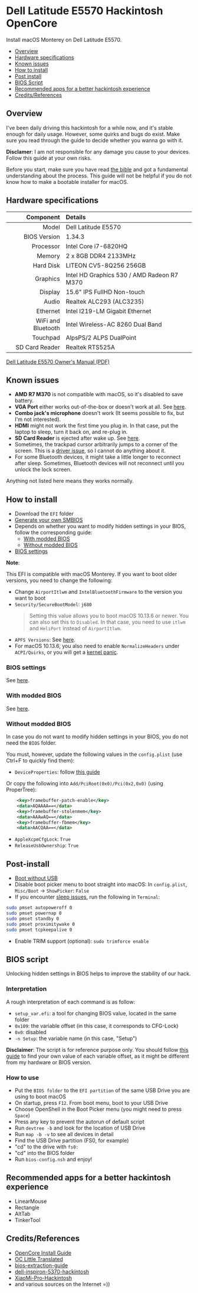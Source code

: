 # Dell Latitude E5570 Hackintosh OpenCore

Install macOS Monterey on Dell Latitude E5570.

- [Overview](#overview)
- [Hardware specifications](#hardware-specifications)
- [Known issues](#known-issues)
- [How to install](#how-to-install)
- [Post install](#post-install)
- [BIOS Script](#bios-script)
- [Recommended apps for a better hackintosh experience](#recommended-apps-for-a-better-hackintosh-experience)
- [Credits/References](#creditsreferences)

## Overview

I've been daily driving this hackintosh for a while now, and it's stable enough for daily usage. However, some quirks and bugs do exist. Make sure you read through the guide to decide whether you wanna go with it.

**Disclamer**: I am not responsible for any damage you cause to your devices. Follow this guide at your own risks.

Before you start, make sure you have read [the bible](https://dortania.github.io/OpenCore-Install-Guide/) and got a fundamental understanding about the process. This guide will not be helpful if you do not know how to make a bootable installer for macOS.

## Hardware specifications

|          Component | Details                                    |
| -----------------: | :----------------------------------------- |
|              Model | Dell Latitude E5570                        |
|       BIOS Version | 1.34.3                                     |
|          Processor | Intel Core i7-6820HQ                       |
|             Memory | 2 x 8GB DDR4 2133MHz                       |
|          Hard Disk | LITEON CV5-8Q256 256GB                     |
|           Graphics | Intel HD Graphics 530 / AMD Radeon R7 M370 |
|            Display | 15.6" IPS FullHD Non-touch                 |
|              Audio | Realtek ALC293 (ALC3235)                   |
|           Ethernet | Intel I219-LM Gigabit Ethernet             |
| WiFi and Bluetooth | Intel Wireless-AC 8260 Dual Band           |
|           Touchpad | AlpsPS/2 ALPS DualPoint                    |
|     SD Card Reader | Realtek RTS525A                            |

[Dell Latitude E5570 Owner's Manual (PDF)](https://dl.dell.com/topicspdf/latitude-e5570-laptop_owners-manual_en-us.pdf)

## Known issues

- **AMD R7 M370** is not compatible with macOS, so it's disabled to save battery.
- **VGA Port** either works out-of-the-box or doesn't work at all. See [here](https://osxlatitude.com/forums/topic/18160-dell-latitude-e5570-how-to-get-vga-and-bluetooth-working-under-monterey/?do=findComment&comment=118362).
- **Combo jack's microphone** doesn't work (It seems possible to fix, but I'm not interested).
- **HDMI** might not work the first time you plug in. In that case, put the laptop to sleep, turn it back on, and re-plug in.
- **SD Card Reader** is ejected after wake up. See [here](https://github.com/0xFireWolf/RealtekCardReader/blob/main/Docs/KnownIssues.md#card-ejected-after-waked-up).
- Sometimes, the trackpad cursor arbitrarily jumps to a corner of the screen. This is a [driver issue](https://github.com/acidanthera/VoodooPS2), so I cannot do anything about it.
- For some Bluetooth devices, it might take a little longer to reconnect after sleep. Sometimes, Bluetooth devices will not reconnect until you unlock the lock screen.

Anything not listed here means they works normally.

## How to install

- Download the `EFI` folder
- [Generate your own SMBIOS](https://github.com/corpnewt/GenSMBIOS)
- Depends on whether you want to modify hidden settings in your BIOS, follow the corresponding guide:
  - [With modded BIOS](#with-modded-bios)
  - [Without modded BIOS](#without-modded-bios)
- [BIOS settings](#bios-settings)

**Note**:

This EFI is compatible with macOS Monterey. If you want to boot older versions, you need to change the following:

- Change `AirportItlwm` and `IntelBluetoothFirmware` to the version you want to boot
- `Security/SecureBootModel`: `j680`
  > Setting this value allows you to boot macOS 10.13.6 or newer. You can also set this to `Disabled`. In that case, you need to use `itlwm` and `HeliPort` instead of `AirportItlwm`.
- `APFS Versions`: See [here](https://dortania.github.io/OpenCore-Install-Guide/config-laptop.plist/skylake.html#apfs).
- For macOS 10.13.6, you also need to enable `NormalizeHeaders` under `ACPI/Quirks`, or you will get a [kernel panic](https://dortania.github.io/OpenCore-Install-Guide/troubleshooting/extended/kernel-issues.html#kernel-panic-appleacpiplatform-in-10-13).

### BIOS settings

See [here](https://dortania.github.io/OpenCore-Install-Guide/config-laptop.plist/skylake.html#intel-bios-settings).

### With modded BIOS

See [here](#bios-script).

### Without modded BIOS

In case you do not want to modify hidden settings in your BIOS, you do not need the `BIOS` folder.

You must, however, update the following values in the `config.plist` (use Ctrl+F to quickly find them):

- `DeviceProperties`: follow [this guide](https://dortania.github.io/OpenCore-Install-Guide/config-laptop.plist/skylake.html#deviceproperties)

Or copy the following into `Add/PciRoot(0x0)/Pci(0x2,0x0)` (using ProperTree):

```xml
    <key>framebuffer-patch-enable</key>
    <data>AQAAAA==</data>
    <key>framebuffer-stolenmem</key>
    <data>AAAwAQ==</data>
    <key>framebuffer-fbmem</key>
    <data>AACQAA==</data>
```

- `AppleXcpmCfgLock`: `True`
- `ReleaseUsbOwnership`: `True`

## Post-install

- [Boot without USB](https://dortania.github.io/OpenCore-Post-Install/universal/oc2hdd.html#grabbing-opencore-off-the-usb)
- Disable boot picker menu to boot straight into macOS: In `config.plist`, `Misc/Boot` -> `ShowPicker`: `False`
- If you encounter [sleep issues](https://dortania.github.io/OpenCore-Post-Install/universal/sleep.html#preparations), run the following in `Terminal`:

```bash
sudo pmset autopoweroff 0
sudo pmset powernap 0
sudo pmset standby 0
sudo pmset proximitywake 0
sudo pmset tcpkeepalive 0
```

- Enable TRIM support (optional): `sudo trimforce enable`

## BIOS script

Unlocking hidden settings in BIOS helps to improve the stability of our hack.

### Interpretation

A rough interpretation of each command is as follow:

- `setup_var.efi`: a tool for changing BIOS value, located in the same folder
- `0x109`: the variable offset (in this case, it corresponds to CFG-Lock)
- `0x0`: disabled
- `-n Setup`: the variable name (in this case, "Setup")

**Disclaimer**: The script is for reference purpose only. You should follow [this guide](https://github.com/dreamwhite/bios-extraction-guide/blob/master/Dell/README.md) to find your own value of each variable offset, as it might be different from my hardware or BIOS version.

### How to use

- Put the `BIOS folder` to the `EFI partition` of the same USB Drive you are using to boot macOS
- On startup, press `F12`. From boot menu, boot to your USB Drive
- Choose OpenShell in the Boot Picker menu (you might need to press `Space`)
- Press any key to prevent the autorun of default script
- Run `devtree -b` and look for the location of USB Drive
- Run `map -b -v` to see all devices in detail
- Find the USB Drive partition (FS0, for example)
- "cd" to the drive with `fs0:`
- "cd" into the BIOS folder
- Run `bios-config.nsh` and enjoy!

## Recommended apps for a better hackintosh experience

- LinearMouse
- Rectangle
- AltTab
- TinkerTool

## Credits/References

- [OpenCore Install Guide](https://dortania.github.io/OpenCore-Install-Guide/)
- [OC Little Translated](https://github.com/5T33Z0/OC-Little-Translated)
- [bios-extraction-guide](bios-extraction-guide)
- [dell-inspiron-5370-hackintosh](dell-inspiron-5370-hackintosh)
- [XiaoMi-Pro-Hackintosh](https://github.com/daliansky/XiaoMi-Pro-Hackintosh)
- and various sources on the Internet =))
